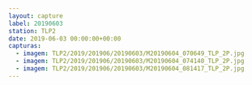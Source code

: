 ```yaml
---
layout: capture
label: 20190603
station: TLP2
date: 2019-06-03 00:00:00+00:00
capturas:
  - imagem: TLP2/2019/201906/20190603/M20190604_070649_TLP_2P.jpg
  - imagem: TLP2/2019/201906/20190603/M20190604_074140_TLP_2P.jpg
  - imagem: TLP2/2019/201906/20190603/M20190604_081417_TLP_2P.jpg
---
```


